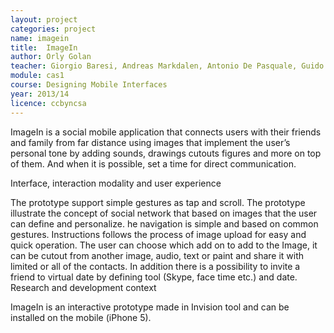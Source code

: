 ```yaml
---
layout: project
categories: project
name: imagein
title:  ImageIn
author: Orly Golan
teacher: Giorgio Baresi, Andreas Markdalen, Antonio De Pasquale, Guido Parlato / Frog Desing
module: cas1
course: Designing Mobile Interfaces
year: 2013/14
licence: ccbyncsa
---
```

ImageIn is a social mobile application that connects users with their friends and family from far distance using images that implement the user’s personal tone by adding sounds, drawings cutouts figures and more on top of them. And when it is possible, set a time for direct communication.

Interface, interaction modality and user experience

The prototype support simple gestures as tap and scroll. The prototype illustrate the concept of social network that based on images that the user can define and personalize.
he navigation is simple and based on common gestures. Instructions follows the process of image upload for easy and quick operation. The user can choose which add on to add to the Image, it can be cutout from another image, audio, text or paint and share it with limited or all of the contacts. In addition there is a possibility to invite a friend to virtual date by defining tool (Skype, face time etc.) and date.
Research and development context

ImageIn is an interactive prototype made in Invision tool and can be installed on the mobile (iPhone 5).